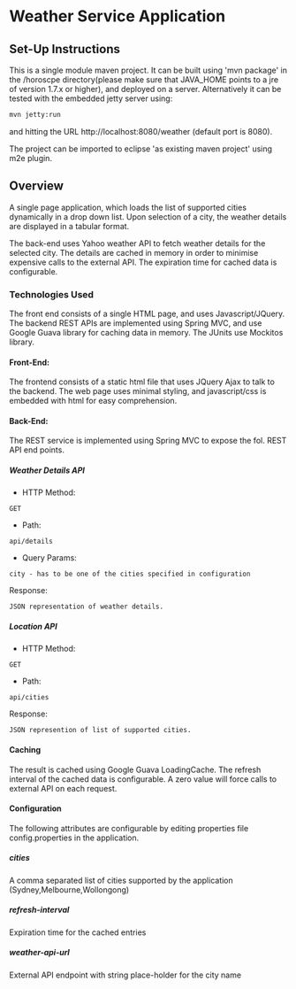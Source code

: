 # Weather Service Application

## Set-Up Instructions
This is a single module maven project. It can be built using 'mvn package' in the /horoscpe directory(please make sure that JAVA_HOME points to a jre of version 1.7.x or higher), and deployed on a server. Alternatively it can be tested with the embedded jetty server using:
```sh
mvn jetty:run
```
and hitting the URL http://localhost:8080/weather (default port is 8080).

The project can be imported to eclipse 'as existing maven project' using m2e plugin.


## Overview
A single page application, which loads the list of supported cities dynamically in a drop down list. Upon selection of a city, the weather details are displayed in a tabular format.

The  back-end uses Yahoo weather API to fetch weather details for the selected city. The details are cached in memory in order to minimise expensive calls to the external API. The expiration time for cached data is configurable.

### Technologies Used
The front end consists of a single HTML page, and uses Javascript/JQuery. The backend REST APIs are implemented using Spring MVC, and use Google Guava library for caching data in memory. The JUnits use Mockitos library.

#### Front-End:
The frontend consists of a static html file that uses JQuery Ajax to talk to the backend. The web page uses minimal styling, and javascript/css is embedded with html for easy comprehension.

#### Back-End:
The REST service is implemented using Spring MVC to expose the fol. REST API end points.

##### Weather Details API

* HTTP Method: 
````
GET
````
* Path: 
````
api/details
````
* Query Params: 
````
city - has to be one of the cities specified in configuration   
````
Response:
````
JSON representation of weather details.
````

##### Location API
* HTTP Method: 
````
GET
````
* Path: 
````
api/cities
````
Response:
````
JSON represention of list of supported cities.
````
#### Caching

The result is cached using Google Guava LoadingCache. The refresh interval of the cached data is configurable. A zero value will force calls to external API on each request.
 
#### Configuration
The following attributes are configurable by editing properties file config.properties in the application.
##### cities
A comma separated list of cities supported by the application (Sydney,Melbourne,Wollongong)
##### refresh-interval
Expiration time for the cached entries
##### weather-api-url
External API endpoint with string place-holder for the city name
